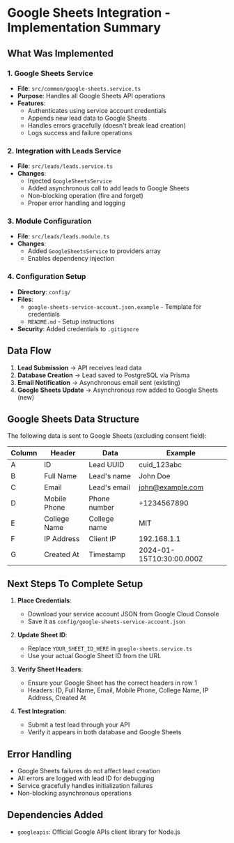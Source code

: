 # Google Sheets Integration - Implementation Summary

## What Was Implemented

### 1. Google Sheets Service
- **File**: `src/common/google-sheets.service.ts`
- **Purpose**: Handles all Google Sheets API operations
- **Features**:
  - Authenticates using service account credentials
  - Appends new lead data to Google Sheets
  - Handles errors gracefully (doesn't break lead creation)
  - Logs success and failure operations

### 2. Integration with Leads Service
- **File**: `src/leads/leads.service.ts`
- **Changes**:
  - Injected `GoogleSheetsService`
  - Added asynchronous call to add leads to Google Sheets
  - Non-blocking operation (fire and forget)
  - Proper error handling and logging

### 3. Module Configuration
- **File**: `src/leads/leads.module.ts`
- **Changes**:
  - Added `GoogleSheetsService` to providers array
  - Enables dependency injection

### 4. Configuration Setup
- **Directory**: `config/`
- **Files**:
  - `google-sheets-service-account.json.example` - Template for credentials
  - `README.md` - Setup instructions
- **Security**: Added credentials to `.gitignore`

## Data Flow

1. **Lead Submission** → API receives lead data
2. **Database Creation** → Lead saved to PostgreSQL via Prisma
3. **Email Notification** → Asynchronous email sent (existing)
4. **Google Sheets Update** → Asynchronous row added to Google Sheets (new)

## Google Sheets Data Structure

The following data is sent to Google Sheets (excluding consent field):

| Column | Header | Data | Example |
|--------|--------|------|---------|
| A | ID | Lead UUID | cuid_123abc |
| B | Full Name | Lead's name | John Doe |
| C | Email | Lead's email | john@example.com |
| D | Mobile Phone | Phone number | +1234567890 |
| E | College Name | College name | MIT |
| F | IP Address | Client IP | 192.168.1.1 |
| G | Created At | Timestamp | 2024-01-15T10:30:00.000Z |

## Next Steps To Complete Setup

1. **Place Credentials**:
   - Download your service account JSON from Google Cloud Console
   - Save it as `config/google-sheets-service-account.json`

2. **Update Sheet ID**:
   - Replace `YOUR_SHEET_ID_HERE` in `google-sheets.service.ts`
   - Use your actual Google Sheet ID from the URL

3. **Verify Sheet Headers**:
   - Ensure your Google Sheet has the correct headers in row 1
   - Headers: ID, Full Name, Email, Mobile Phone, College Name, IP Address, Created At

4. **Test Integration**:
   - Submit a test lead through your API
   - Verify it appears in both database and Google Sheets

## Error Handling

- Google Sheets failures do not affect lead creation
- All errors are logged with lead ID for debugging
- Service gracefully handles initialization failures
- Non-blocking asynchronous operations

## Dependencies Added

- `googleapis`: Official Google APIs client library for Node.js 